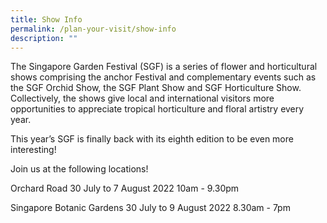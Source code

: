```yaml
---
title: Show Info
permalink: /plan-your-visit/show-info
description: ""
---
```

The Singapore Garden Festival (SGF) is a series of flower and horticultural shows comprising the anchor Festival and complementary events such as the SGF Orchid Show, the SGF Plant Show and SGF Horticulture Show. Collectively, the shows give local and international visitors more opportunities to appreciate tropical horticulture and floral artistry every year.

This year’s SGF is finally back with its eighth edition to be even more interesting! 

Join us at the following locations!

Orchard Road
30 July to 7 August 2022
10am - 9.30pm

Singapore Botanic Gardens
30 July to 9 August 2022
8.30am - 7pm